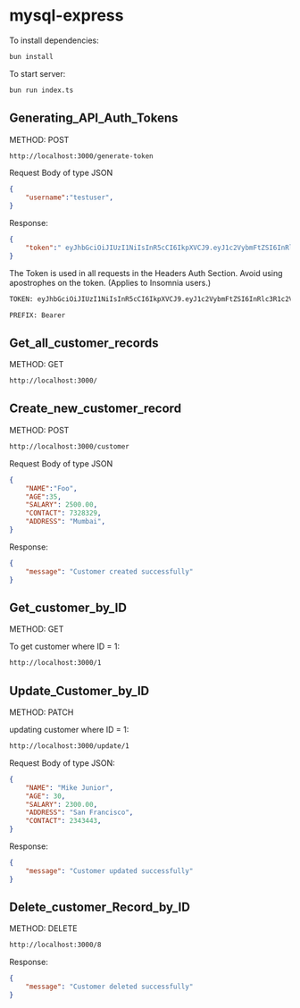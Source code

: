 # mysql-express

To install dependencies:

```bash
bun install
```

To start server:

```bash
bun run index.ts
```

## Generating_API_Auth_Tokens
  
METHOD: POST

```bash
http://localhost:3000/generate-token
```

Request Body of type JSON

```json
{
    "username":"testuser",
}
```

Response:

```json
{
    "token":" eyJhbGciOiJIUzI1NiIsInR5cCI6IkpXVCJ9.eyJ1c2VybmFtZSI6InRlc3R1c2VyIiwiaWF0IjoxNzIxNDc1MTg0LCJleHAiOjE3MjE0Nzg3ODR9.s-5E67LYn_dfIg6O-LXO0reSex0OU6R5XHyIK7lsPYE"
}
```

The Token is used in all requests in the Headers Auth Section.
Avoid using apostrophes on the token. (Applies to Insomnia users.)  

```bash
TOKEN: eyJhbGciOiJIUzI1NiIsInR5cCI6IkpXVCJ9.eyJ1c2VybmFtZSI6InRlc3R1c2VyIiwiaWF0IjoxNzIxNDc1MTg0LCJleHAiOjE3MjE0Nzg3ODR9.s-5E67LYn_dfIg6O-LXO0reSex0OU6R5XHyIK7lsPYE

PREFIX: Bearer
```

## Get_all_customer_records

METHOD: GET

```bash
http://localhost:3000/
```

## Create_new_customer_record

METHOD: POST

```bash
http://localhost:3000/customer
```

Request Body of type JSON

```json
{
    "NAME":"Foo",
    "AGE":35,
    "SALARY": 2500.00,
    "CONTACT": 7328329,
    "ADDRESS": "Mumbai",
}
```

Response:

```json
{
    "message": "Customer created successfully"
}
```

## Get_customer_by_ID

METHOD: GET

To get customer where ID = 1:

```bash
http://localhost:3000/1
```

## Update_Customer_by_ID

METHOD: PATCH

updating customer where ID = 1:

```bash
http://localhost:3000/update/1
```

Request Body of type JSON:

```json
{
    "NAME": "Mike Junior",
    "AGE": 30,
    "SALARY": 2300.00,
    "ADDRESS": "San Francisco",
    "CONTACT": 2343443,
}
```

Response:

```json
{
    "message": "Customer updated successfully"
}
```

## Delete_customer_Record_by_ID

METHOD: DELETE

```bash
http://localhost:3000/8
```

Response:

```json
{
    "message": "Customer deleted successfully"
}
```
